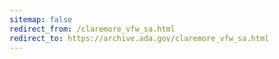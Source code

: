 ```yaml
---
sitemap: false 
redirect_from: /claremore_vfw_sa.html 
redirect_to: https://archive.ada.gov/claremore_vfw_sa.html 
---
```

